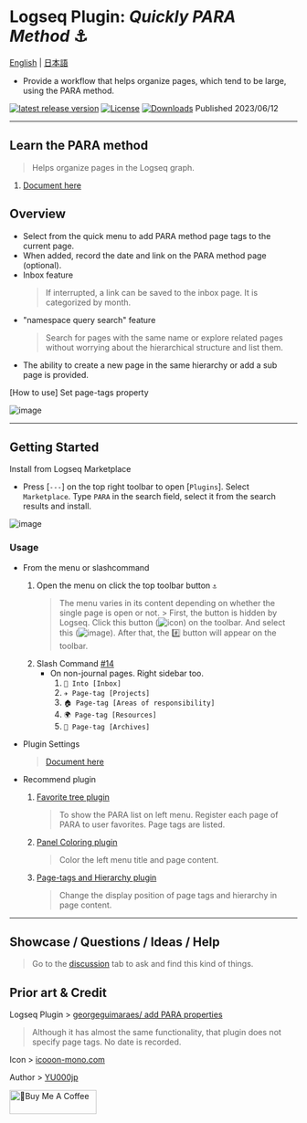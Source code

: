 # Logseq Plugin: *Quickly PARA Method* ⚓

[English](https://github.com/YU000jp/logseq-plugin-quickly-para-method) | [日本語](https://github.com/YU000jp/logseq-plugin-quickly-para-method/blob/main/readme.ja.md)

- Provide a workflow that helps organize pages, which tend to be large, using the PARA method.

[![latest release version](https://img.shields.io/github/v/release/YU000jp/logseq-plugin-quickly-para-method)](https://github.com/YU000jp/logseq-plugin-quickly-para-method/releases)
[![License](https://img.shields.io/github/license/YU000jp/logseq-plugin-quickly-para-method?color=blue)](https://github.com/YU000jp/logseq-plugin-quickly-para-method/LICENSE)
[![Downloads](https://img.shields.io/github/downloads/YU000jp/logseq-plugin-quickly-para-method/total.svg)](https://github.com/YU000jp/logseq-plugin-quickly-para-method/releases)
 Published 2023/06/12

---

## Learn the PARA method

> Helps organize pages in the Logseq graph.
1. [Document here](https://github.com/YU000jp/logseq-plugin-quickly-para-method/wiki/Learn-the-PARA-method)

## Overview

* Select from the quick menu to add PARA method page tags to the current page.
* When added, record the date and link on the PARA method page (optional).
* Inbox feature
  > If interrupted, a link can be saved to the inbox page. It is categorized by month.
* "namespace query search" feature
  > Search for pages with the same name or explore related pages without worrying about the hierarchical structure and list them.
* The ability to create a new page in the same hierarchy or add a sub page is provided.

[How to use] Set page-tags property

  ![image](https://github.com/YU000jp/logseq-plugin-quickly-para-method/assets/111847207/3eacdfdb-daa3-4786-9ce6-9ee056760f55)

---

## Getting Started

Install from Logseq Marketplace

  - Press [`---`] on the top right toolbar to open [`Plugins`]. Select `Marketplace`. Type `PARA` in the search field, select it from the search results and install.

   ![image](https://github.com/YU000jp/logseq-plugin-quickly-para-method/assets/111847207/a6d4337a-2454-4ca4-8a1d-a0d9ca4e9ac2)

### Usage

- From the menu or slashcommand

  1. Open the menu on click the top toolbar button `⚓`
     > The menu varies in its content depending on whether the single page is open or not.
          > First, the button is hidden by Logseq. Click this button (![icon](https://github.com/YU000jp/logseq-plugin-bullet-point-custom-icon/assets/111847207/136f9d0f-9dcf-4942-9821-c9f692fcfc2f)) on the toolbar. And select this (![image](https://github.com/YU000jp/logseq-plugin-side-block/assets/111847207/726d00da-f665-4eb1-ac15-77e10a24dcae)). After that, the #️⃣ button will appear on the toolbar.
  1. Slash Command [#14](https://github.com/YU000jp/logseq-plugin-quickly-para-method/issues/14)
     - On non-journal pages. Right sidebar too.
       1. `📧 Into [Inbox]`
       1. `✈️ Page-tag [Projects]`
       1. `🏠 Page-tag [Areas of responsibility]`
       1. `🌍 Page-tag [Resources]`
       1. `🧹 Page-tag [Archives]`

- Plugin Settings

   > [Document here](https://github.com/YU000jp/logseq-plugin-quickly-para-method/wiki/Plugin-settings)

- Recommend plugin

  1. [Favorite tree plugin](https://github.com/sethyuan/logseq-plugin-favorite-tree)
     > To show the PARA list on left menu. Register each page of PARA to user favorites. Page tags are listed.
  1. [Panel Coloring plugin](https://github.com/YU000jp/logseq-plugin-panel-coloring)
     > Color the left menu title and page content.
  1. [Page-tags and Hierarchy plugin](https://github.com/YU000jp/logseq-page-tags-and-hierarchy)
     > Change the display position of page tags and hierarchy in page content.

---

## Showcase / Questions / Ideas / Help

  > Go to the [discussion](https://github.com/YU000jp/logseq-plugin-quickly-para-method/discussions) tab to ask and find this kind of things.

## Prior art & Credit

Logseq Plugin > [georgeguimaraes/ add PARA properties](https://github.com/georgeguimaraes/logseq-plugin-add-PARA-properties)
  > Although it has almost the same functionality, that plugin does not specify page tags. No date is recorded.

Icon > [icooon-mono.com](https://icooon-mono.com/10204-%e9%8c%a8%e3%81%ae%e3%82%a2%e3%82%a4%e3%82%b3%e3%83%b3%e3%81%9d%e3%81%ae4/)

Author > [YU000jp](https://github.com/YU000jp)

<a href="https://www.buymeacoffee.com/yu000japan" target="_blank"><img src="https://cdn.buymeacoffee.com/buttons/v2/default-violet.png" alt="🍌Buy Me A Coffee" style="height: 42px;width: 152px" ></a>
